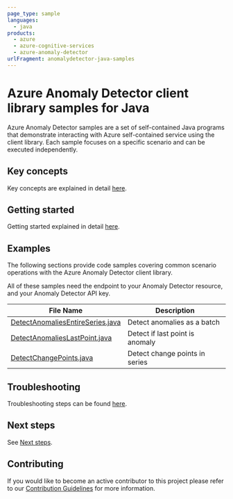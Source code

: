 ```yaml
---
page_type: sample
languages:
  - java
products:
  - azure
  - azure-cognitive-services
  - azure-anomaly-detector
urlFragment: anomalydetector-java-samples
---
```


# Azure Anomaly Detector client library samples for Java

Azure Anomaly Detector samples are a set of self-contained Java programs that demonstrate interacting with Azure self-contained service using the client library. Each sample focuses on a specific scenario and can be executed independently.

## Key concepts

Key concepts are explained in detail [here][SDK_README_KEY_CONCEPTS].

## Getting started

Getting started explained in detail [here][SDK_README_GETTING_STARTED].

## Examples

The following sections provide code samples covering common scenario operations with the Azure Anomaly Detector client library.

All of these samples need the endpoint to your Anomaly Detector resource, and your Anomaly Detector API key.

|**File Name**|**Description**|
|----------------|-------------|
|[DetectAnomaliesEntireSeries.java][detect_anomaly_entire]|Detect anomalies as a batch|
|[DetectAnomaliesLastPoint.java][detect_anomaly_last]|Detect if last point is anomaly|
|[DetectChangePoints.java][detect_change_point]|Detect change points in series|

## Troubleshooting

Troubleshooting steps can be found [here][SDK_README_TROUBLESHOOTING].

## Next steps

See [Next steps][SDK_README_NEXT_STEPS].

## Contributing

If you would like to become an active contributor to this project please refer to our [Contribution
Guidelines][SDK_README_CONTRIBUTING] for more information.

<!-- LINKS -->
[SDK_README_CONTRIBUTING]: https://github.com/Azure/azure-sdk-for-java/blob/master/sdk/anomalydetector/azure-ai-anomalydetector/README.md#contributing
[SDK_README_GETTING_STARTED]: https://github.com/Azure/azure-sdk-for-java/blob/master/sdk/anomalydetector/azure-ai-anomalydetector/README.md#getting-started
[SDK_README_TROUBLESHOOTING]: https://github.com/Azure/azure-sdk-for-java/blob/master/sdk/anomalydetector/azure-ai-anomalydetector/README.md#troubleshooting
[SDK_README_KEY_CONCEPTS]: https://github.com/Azure/azure-sdk-for-java/blob/master/sdk/anomalydetector/azure-ai-anomalydetector/README.md#key-concepts
[SDK_README_DEPENDENCY]: ../../README.md#include-the-package
[SDK_README_NEXT_STEPS]: https://github.com/Azure/azure-sdk-for-java/blob/master/sdk/anomalydetector/azure-ai-anomalydetector/README.md#next-steps

[detect_anomaly_entire]: https://github.com/Azure/azure-sdk-for-java/blob/master/sdk/anomalydetector/azure-ai-anomalydetector/src/samples/java/com/azure/ai/anomalydetector/DetectAnomaliesEntireSeries.java
[detect_anomaly_last]: https://github.com/Azure/azure-sdk-for-java/blob/master/sdk/anomalydetector/azure-ai-anomalydetector/src/samples/java/com/azure/ai/anomalydetector/DetectAnomaliesLastPoint.java
[detect_change_point]: https://github.com/Azure/azure-sdk-for-java/blob/master/sdk/anomalydetector/azure-ai-anomalydetector/src/samples/java/com/azure/ai/anomalydetector/DetectChangePoints.java
